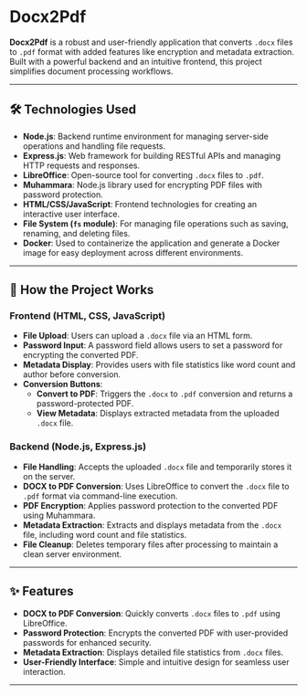 # Docx2Pdf

**Docx2Pdf** is a robust and user-friendly application that converts `.docx` files to `.pdf` format with added features like encryption and metadata extraction. Built with a powerful backend and an intuitive frontend, this project simplifies document processing workflows.

---

## 🛠 Technologies Used

- **Node.js**: Backend runtime environment for managing server-side operations and handling file requests.
- **Express.js**: Web framework for building RESTful APIs and managing HTTP requests and responses.
- **LibreOffice**: Open-source tool for converting `.docx` files to `.pdf`.
- **Muhammara**: Node.js library used for encrypting PDF files with password protection.
- **HTML/CSS/JavaScript**: Frontend technologies for creating an interactive user interface.
- **File System (`fs` module)**: For managing file operations such as saving, renaming, and deleting files.
- **Docker**: Used to containerize the application and generate a Docker image for easy deployment across different environments.

---

## 📂 How the Project Works

### Frontend (HTML, CSS, JavaScript)
- **File Upload**: Users can upload a `.docx` file via an HTML form.
- **Password Input**: A password field allows users to set a password for encrypting the converted PDF.
- **Metadata Display**: Provides users with file statistics like word count and author before conversion.
- **Conversion Buttons**:
  - **Convert to PDF**: Triggers the `.docx` to `.pdf` conversion and returns a password-protected PDF.
  - **View Metadata**: Displays extracted metadata from the uploaded `.docx` file.

### Backend (Node.js, Express.js)
- **File Handling**: Accepts the uploaded `.docx` file and temporarily stores it on the server.
- **DOCX to PDF Conversion**: Uses LibreOffice to convert the `.docx` file to `.pdf` format via command-line execution.
- **PDF Encryption**: Applies password protection to the converted PDF using Muhammara.
- **Metadata Extraction**: Extracts and displays metadata from the `.docx` file, including word count and file statistics.
- **File Cleanup**: Deletes temporary files after processing to maintain a clean server environment.

---

## ✨ Features

- **DOCX to PDF Conversion**: Quickly converts `.docx` files to `.pdf` using LibreOffice.
- **Password Protection**: Encrypts the converted PDF with user-provided passwords for enhanced security.
- **Metadata Extraction**: Displays detailed file statistics from `.docx` files.
- **User-Friendly Interface**: Simple and intuitive design for seamless user interaction.

---



